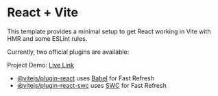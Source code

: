 # React + Vite

This template provides a minimal setup to get React working in Vite with HMR and some ESLint rules.

Currently, two official plugins are available:

Project Demo: [Live Link](https://mealmatesapp.netlify.app/)

- [@vitejs/plugin-react](https://github.com/vitejs/vite-plugin-react/blob/main/packages/plugin-react/README.md) uses [Babel](https://babeljs.io/) for Fast Refresh
- [@vitejs/plugin-react-swc](https://github.com/vitejs/vite-plugin-react-swc) uses [SWC](https://swc.rs/) for Fast Refresh

